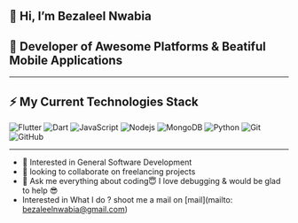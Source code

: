 ## 👋 Hi, I’m Bezaleel Nwabia
## 
## 🌱 Developer of Awesome Platforms & Beatiful Mobile Applications

---

## ⚡ My Current Technologies Stack

![Flutter](https://img.shields.io/badge/-Flutter-teal?style=flat-square&logo=Flutter)
![Dart](https://img.shields.io/badge/-Dart-E34F26?style=flat-square&logo=Dart)
![JavaScript](https://img.shields.io/badge/-JavaScript-black?style=flat-square&logo=javascript)
![Nodejs](https://img.shields.io/badge/-Nodejs-black?style=flat-square&logo=Node.js)
![MongoDB](https://img.shields.io/badge/-MongoDB-black?style=flat-square&logo=mongodb)
![Python](https://img.shields.io/badge/-Python-black?style=flat-square&logo=Python)
![Git](https://img.shields.io/badge/-Git-black?style=flat-square&logo=git)
![GitHub](https://img.shields.io/badge/-GitHub-181717?style=flat-square&logo=github)

---

- 👀 Interested in General Software Development
- 👯 looking to collaborate on freelancing projects
- 💬 Ask me everything about coding😇 I love debugging & would be glad to help 😎
- Interested in What I do ? shoot me a mail on [mail](mailto: bezaleelnwabia@gmail.com)

<!---
emexbazz/emexbazz is a ✨ special ✨ repository because its `README.md` (this file) appears on your GitHub profile.
You can click the Preview link to take a look at your changes.
--->
